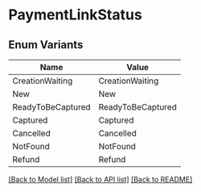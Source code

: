 # PaymentLinkStatus

## Enum Variants

| Name | Value |
|---- | -----|
| CreationWaiting | CreationWaiting |
| New | New |
| ReadyToBeCaptured | ReadyToBeCaptured |
| Captured | Captured |
| Cancelled | Cancelled |
| NotFound | NotFound |
| Refund | Refund |


[[Back to Model list]](../README.md#documentation-for-models) [[Back to API list]](../README.md#documentation-for-api-endpoints) [[Back to README]](../README.md)


